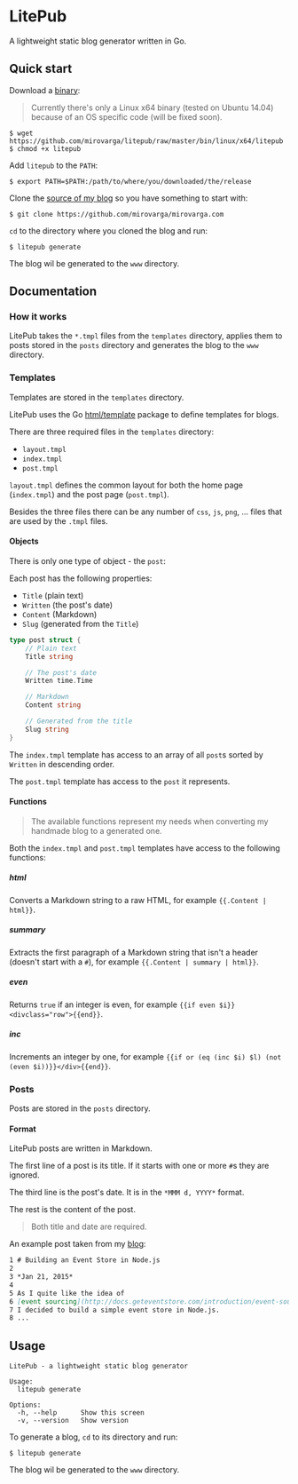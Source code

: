 # LitePub

A lightweight static blog generator written in Go.

## Quick start

Download a [binary](https://github.com/mirovarga/litepub/tree/master/bin):

> Currently there's only a Linux x64 binary (tested on Ubuntu 14.04) because of
an OS specific code (will be fixed soon).

```
$ wget https://github.com/mirovarga/litepub/raw/master/bin/linux/x64/litepub
$ chmod +x litepub
```

Add `litepub` to the `PATH`:

```
$ export PATH=$PATH:/path/to/where/you/downloaded/the/release
```

Clone the [source of my blog](https://github.com/mirovarga/mirovarga.com) so you
have something to start with:

```
$ git clone https://github.com/mirovarga/mirovarga.com
```

`cd` to the directory where you cloned the blog and run:

```
$ litepub generate
```

The blog wil be generated to the `www` directory.

## Documentation

### How it works

LitePub takes the `*.tmpl` files from the `templates` directory, applies them to
posts stored in the `posts` directory and generates the blog to the `www`
directory.

### Templates

Templates are stored in the `templates` directory.

LitePub uses the Go [html/template](https://golang.org/pkg/html/template/)
package to define templates for blogs.

There are three required files in the `templates` directory:
- `layout.tmpl`
- `index.tmpl`
- `post.tmpl`

`layout.tmpl` defines the common layout for both the home page (`index.tmpl`)
and the post page (`post.tmpl`).

Besides the three files there can be any number of `css`, `js`, `png`, ... files
that are used by the `.tmpl` files.

#### Objects

There is only one type of object - the `post`:

Each post has the following properties:
- `Title` (plain text)
- `Written` (the post's date)
- `Content` (Markdown)
- `Slug` (generated from the `Title`)

```go
type post struct {
	// Plain text
	Title string

	// The post's date
	Written time.Time

	// Markdown
	Content string

	// Generated from the title
	Slug string
}
```

The `index.tmpl` template has access to an array of all `post`s sorted by
`Written` in descending order.

The `post.tmpl` template has access to the `post` it represents.

#### Functions

> The available functions represent my needs when converting my handmade blog
to a generated one.

Both the `index.tmpl` and `post.tmpl` templates have access to the following
functions:

##### html

Converts a Markdown string to a raw HTML, for example `{{.Content | html}}`.

##### summary

Extracts the first paragraph of a Markdown string that isn't a header (doesn't
start with a `#`), for example `{{.Content | summary | html}}`.

##### even

Returns `true` if an integer is even, for example
`{{if even $i}}<divclass="row">{{end}}`.

##### inc

Increments an integer by one, for example
`{{if or (eq (inc $i) $l) (not (even $i))}}</div>{{end}}`.

### Posts

Posts are stored in the `posts` directory.

#### Format

LitePub posts are written in Markdown.

The first line of a post is its title. If it starts with one or more `#`s they
are ignored.

The third line is the post's date. It is in the `*MMM d, YYYY*` format.

The rest is the content of the post.

> Both title and date are required.

An example post taken from my
[blog](http://www.mirovarga.com/building-an-event-store-in-node-js):

```markdown
1 # Building an Event Store in Node.js
2
3 *Jan 21, 2015*
4
5 As I quite like the idea of
6 [event sourcing](http://docs.geteventstore.com/introduction/event-sourcing-basics)
7 I decided to build a simple event store in Node.js.
8 ...
```

## Usage

```
LitePub - a lightweight static blog generator

Usage:
  litepub generate

Options:
  -h, --help      Show this screen
  -v, --version   Show version
```

To generate a blog, `cd` to its directory and run:

```
$ litepub generate
```

The blog wil be generated to the `www` directory.
